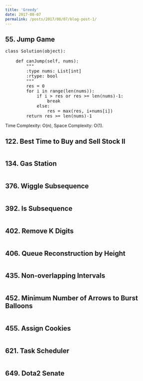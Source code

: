 ```yaml
---
title: 'Greedy'
date: 2017-08-07
permalink: /posts/2017/08/07/blog-post-1/
---
```


## 55. Jump Game
<pre>
class Solution(object):
    
    def canJump(self, nums):
        """
        :type nums: List[int]
        :rtype: bool
        """
        res = 0
        for i in range(len(nums)):
            if i > res or res >= len(nums)-1:
                break
            else:
                res = max(res, i+nums[i])
        return res >= len(nums)-1
</pre>
Time Complexity: O(n), Space Complexity: O(1).

## 122. Best Time to Buy and Sell Stock II
<pre>
</pre>

## 134. Gas Station
<pre>
</pre>

## 376. Wiggle Subsequence
<pre>
</pre>

## 392. Is Subsequence
<pre>
</pre>

## 402. Remove K Digits
<pre>
</pre>

## 406. Queue Reconstruction by Height
<pre>
</pre>

## 435. Non-overlapping Intervals
<pre>
</pre>

## 452. Minimum Number of Arrows to Burst Balloons
<pre>
</pre>

## 455. Assign Cookies
<pre>
</pre>

## 621. Task Scheduler
<pre>
</pre>

## 649. Dota2 Senate
<pre>
</pre>
